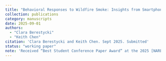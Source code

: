 ```yaml
---
title: "Behavioral Responses to Wildfire Smoke: Insights from Smartphone Location Data"
collection: publications
category: manuscripts
date: 2025-09-01
authors:
  - "Clara Berestycki"
  - "Keith Chen"
citation: 'Clara Berestycki and Keith Chen. Sept 2025. Submitted'
status: "working paper"
note: 'Received “Best Student Conference Paper Award” at the 2025 [NAREA Conference](https://narea.org/).'
---
```

